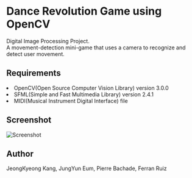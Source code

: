 # Dance Revolution Game using OpenCV

Digital Image Processing Project.<br/>
A movement-detection mini-game that uses a camera to recognize and detect user movement.


## Requirements
<li>OpenCV(Open Source Computer Vision Library) version 3.0.0</li>
<li>SFML(Simple and Fast Multimedia Library) version 2.4.1</li>
<li>MIDI(Musical Instrument Digital Interface) file</li>


## Screenshot
![Screenshot](https://github.com/jeongkyeong/dance-revolution-game-and-OpenCV/blob/master/Screenshot.png)


## Author
JeongKyeong Kang, JungYun Eum, Pierre Bachade, Ferran Ruiz
